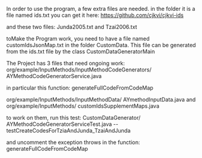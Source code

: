 In order to use the program, a few extra files are needed.
in the folder
it is a file named ids.txt
you can get it here: https://github.com/cjkvi/cjkvi-ids

and these two files:
Junda2005.txt and 
Tzai2006.txt 

toMake the Program work,
you need to have a file named customIdsJsonMap.txt
in the folder CustomData.
This file can be generated from the ids.txt file
by the class CustomDataGeneratorMain

The Project has 3 files that need ongoing work:
org/example/InputMethods/InputMethodCodeGenerators/
AYMethodCodeGeneratorService.java 

in particular this function: generateFullCodeFromCodeMap

org/example/InputMethods/InputMethodData/
AYmethodInputData.java
and
org/example/InputMethods/
customIdsSupplementMaps.java

to work on them, run this test:
CustomDataGenerator/
AYMethodCodeGeneratorServiceTest.java
--testCreateCodesForTziaAndJunda_TzaiAndJunda

and uncomment the exception throws in the function:
generateFullCodeFromCodeMap
